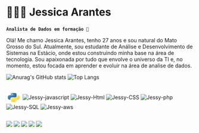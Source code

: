 # 👩🏻‍💻 Jessica Arantes

**`Analista de Dados em formação 🔧`**

Olá! Me chamo Jessica Arantes, tenho 27 anos e sou natural do Mato Grosso do Sul. Atualmente, sou estudante de Análise e Desenvolvimento de Sistemas na Estácio, onde estou construindo minha base na área de tecnologia.
Sou apaixonada por tudo que envolve o universo da TI e, no momento, estou focada em aprender e evoluir na área de analise de dados.

![Anurag's GitHub stats](https://github-readme-stats.vercel.app/api?username=JessyArantes&show_icons=true&theme=dracula)
![Top Langs](https://github-readme-stats.vercel.app/api/top-langs/?username=JessyArantes&layout=compact)

<div style="display: inline_block"><br>
  <img align="center" alt="Jessy-Python" height="30" width="40" src="https://raw.githubusercontent.com/devicons/devicon/master/icons/python/python-original.svg">
  <img align="center" alt="Jessy-javascript" height="30" width="40" src="https://cdn.jsdelivr.net/gh/devicons/devicon@latest/icons/javascript/javascript-plain.svg">
  <img align="center" alt="Jessy-Html" height="30" width="40" src="https://cdn.jsdelivr.net/gh/devicons/devicon@latest/icons/html5/html5-original.svg">
  <img align="center" alt="Jessy-CSS" height="30" width="40" src="https://cdn.jsdelivr.net/gh/devicons/devicon@latest/icons/css3/css3-original-wordmark.svg">
  <img align="center" alt="Jessy-php" height="30" width="40" src="https://cdn.jsdelivr.net/gh/devicons/devicon@latest/icons/php/php-original.svg">
  <img align="center" alt="Jessy-SQL" height="30" width="40" src="https://cdn.jsdelivr.net/gh/devicons/devicon@latest/icons/azuresqldatabase/azuresqldatabase-original.svg">
  <img align="center" alt="Jessy-aws" height="30" width="40" src="https://cdn.jsdelivr.net/gh/devicons/devicon@latest/icons/amazonwebservices/amazonwebservices-original-wordmark.svg">  
</div>
  
  ##
 
<div> 
  <a href="https://www.instagram.com/jessicaarantes_/" target="_blank"><img src="https://img.shields.io/badge/-Instagram-%23E4405F?style=for-the-badge&logo=instagram&logoColor=white" target="_blank"></a>
 	<a href="https://discord.gg/Jessy5515" target="_blank"><img src="https://img.shields.io/badge/Discord-7289DA?style=for-the-badge&logo=discord&logoColor=white" target="_blank"></a> 
  <a href ="mailto:jessicaarantestanaka@outlook.com"><img src="https://img.shields.io/badge/-Gmail-%23333?style=for-the-badge&logo=gmail&logoColor=white" target="_blank"></a>
  <a href="https://www.linkedin.com/in/jessica-arantes-tanaka-aa8a6899/" target="_blank"><img src="https://img.shields.io/badge/-LinkedIn-%230077B5?style=for-the-badge&logo=linkedin&logoColor=white" target="_blank"></a> 
  <a href="https://x.com/jessytech23" target="_blank"><img src="https://img.shields.io/badge/-%230077B5?style=for-the-badge&logo=X&logoColor=black" target="_blank"></a> 


  
</div>
